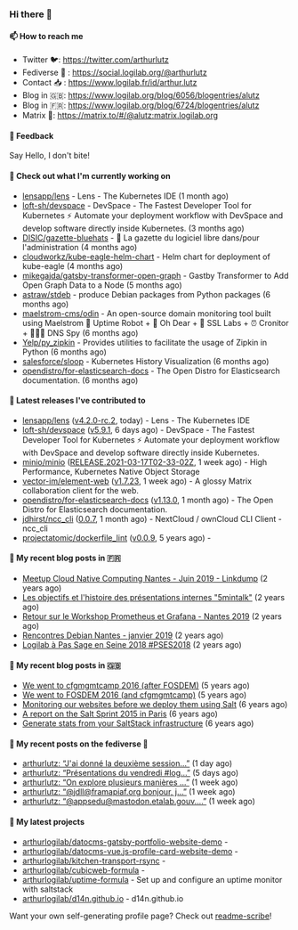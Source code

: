 ### Hi there 👋

#### 📫 How to reach me

- Twitter 🐦: https://twitter.com/arthurlutz
- Fediverse 🐘 : https://social.logilab.org/@arthurlutz
- Contact 📥 : https://www.logilab.fr/id/arthur.lutz
- Blog in 🇬🇧: https://www.logilab.org/blog/6056/blogentries/alutz
- Blog in 🇫🇷: https://www.logilab.org/blog/6724/blogentries/alutz
- Matrix 💬: https://matrix.to/#/@alutz:matrix.logilab.org

#### 💬 Feedback

Say Hello, I don't bite!

#### 👷 Check out what I'm currently working on

- [lensapp/lens](https://github.com/lensapp/lens) - Lens - The Kubernetes IDE (1 month ago)
- [loft-sh/devspace](https://github.com/loft-sh/devspace) - DevSpace - The Fastest Developer Tool for Kubernetes ⚡ Automate your deployment workflow with DevSpace and develop software directly inside Kubernetes. (3 months ago)
- [DISIC/gazette-bluehats](https://github.com/DISIC/gazette-bluehats) - 🧢 La gazette du logiciel libre dans/pour l&#39;administration (4 months ago)
- [cloudworkz/kube-eagle-helm-chart](https://github.com/cloudworkz/kube-eagle-helm-chart) - Helm chart for deployment of kube-eagle (4 months ago)
- [mikegajda/gatsby-transformer-open-graph](https://github.com/mikegajda/gatsby-transformer-open-graph) - Gastby Transformer to Add Open Graph Data to a Node (5 months ago)
- [astraw/stdeb](https://github.com/astraw/stdeb) - produce Debian packages from Python packages (6 months ago)
- [maelstrom-cms/odin](https://github.com/maelstrom-cms/odin) - An open-source domain monitoring tool built using Maelstrom 🤖 Uptime Robot &#43; 🧐 Oh Dear &#43; 🧪 SSL Labs &#43; ⏰ Cronitor &#43; 🕵🏻‍♂️ DNS Spy (6 months ago)
- [Yelp/py_zipkin](https://github.com/Yelp/py_zipkin) - Provides utilities to facilitate the usage of Zipkin in Python (6 months ago)
- [salesforce/sloop](https://github.com/salesforce/sloop) - Kubernetes History Visualization (6 months ago)
- [opendistro/for-elasticsearch-docs](https://github.com/opendistro/for-elasticsearch-docs) - The Open Distro for Elasticsearch documentation. (6 months ago)


#### 🔭 Latest releases I've contributed to

- [lensapp/lens](https://github.com/lensapp/lens) ([v4.2.0-rc.2](https://github.com/lensapp/lens/releases/tag/v4.2.0-rc.2), today) - Lens - The Kubernetes IDE
- [loft-sh/devspace](https://github.com/loft-sh/devspace) ([v5.9.1](https://github.com/loft-sh/devspace/releases/tag/v5.9.1), 6 days ago) - DevSpace - The Fastest Developer Tool for Kubernetes ⚡ Automate your deployment workflow with DevSpace and develop software directly inside Kubernetes.
- [minio/minio](https://github.com/minio/minio) ([RELEASE.2021-03-17T02-33-02Z](https://github.com/minio/minio/releases/tag/RELEASE.2021-03-17T02-33-02Z), 1 week ago) - High Performance, Kubernetes Native Object Storage
- [vector-im/element-web](https://github.com/vector-im/element-web) ([v1.7.23](https://github.com/vector-im/element-web/releases/tag/v1.7.23), 1 week ago) - A glossy Matrix collaboration client for the web.
- [opendistro/for-elasticsearch-docs](https://github.com/opendistro/for-elasticsearch-docs) ([v1.13.0](https://github.com/opendistro/for-elasticsearch-docs/releases/tag/v1.13.0), 1 month ago) - The Open Distro for Elasticsearch documentation.
- [jdhirst/ncc_cli](https://github.com/jdhirst/ncc_cli) ([0.0.7](https://github.com/jdhirst/ncc_cli/releases/tag/0.0.7), 1 month ago) - NextCloud  / ownCloud CLI Client - ncc_cli
- [projectatomic/dockerfile_lint](https://github.com/projectatomic/dockerfile_lint) ([v0.0.9](https://github.com/projectatomic/dockerfile_lint/releases/tag/v0.0.9), 5 years ago) - 

#### 📜 My recent blog posts in 🇫🇷

- [Meetup Cloud Native Computing Nantes - Juin 2019 - Linkdump](https://www.logilab.org/blogentry/10132594) (2 years ago)
- [Les objectifs et l&#39;histoire des présentations internes &#34;5mintalk&#34;](https://www.logilab.org/blogentry/10131689) (2 years ago)
- [Retour sur le Workshop Prometheus et Grafana - Nantes 2019](https://www.logilab.org/blogentry/10131299) (2 years ago)
- [Rencontres Debian Nantes - janvier 2019](https://www.logilab.org/blogentry/10131004) (2 years ago)
- [Logilab à Pas Sage en Seine 2018 #PSES2018](https://www.logilab.org/blogentry/10128951) (2 years ago)

#### 📜 My recent blog posts in 🇬🇧

- [We went to cfgmgmtcamp 2016 (after FOSDEM)](https://www.logilab.org/blogentry/4253513) (5 years ago)
- [We went to FOSDEM 2016 (and cfgmgmtcamp)](https://www.logilab.org/blogentry/4253406) (5 years ago)
- [Monitoring our websites before we deploy them using Salt](https://www.logilab.org/blogentry/288175) (6 years ago)
- [A report on the Salt Sprint 2015 in Paris](https://www.logilab.org/blogentry/288007) (6 years ago)
- [Generate stats from your SaltStack infrastructure](https://www.logilab.org/blogentry/283815) (6 years ago)

#### 📜 My recent posts on the fediverse 🐘

- [arthurlutz: “J&#39;ai donné la deuxième session…”](https://social.logilab.org/@arthurlutz/105939434468345197) (1 day ago)
- [arthurlutz: “Présentations du vendredi #log…”](https://social.logilab.org/@arthurlutz/105916936112114726) (5 days ago)
- [arthurlutz: “On explore plusieurs manières …”](https://social.logilab.org/@arthurlutz/105905464100110205) (1 week ago)
- [arthurlutz: “@jdll@framapiaf.org bonjour, j…”](https://social.logilab.org/@arthurlutz/105904281336929798) (1 week ago)
- [arthurlutz: “@appsedu@mastodon.etalab.gouv.…”](https://social.logilab.org/@arthurlutz/105900329612330177) (1 week ago)

#### 🌱 My latest projects

- [arthurlogilab/datocms-gatsby-portfolio-website-demo](https://github.com/arthurlogilab/datocms-gatsby-portfolio-website-demo) - 
- [arthurlogilab/datocms-vue.js-profile-card-website-demo](https://github.com/arthurlogilab/datocms-vue.js-profile-card-website-demo) - 
- [arthurlogilab/kitchen-transport-rsync](https://github.com/arthurlogilab/kitchen-transport-rsync) - 
- [arthurlogilab/cubicweb-formula](https://github.com/arthurlogilab/cubicweb-formula) - 
- [arthurlogilab/uptime-formula](https://github.com/arthurlogilab/uptime-formula) -  Set up and configure an uptime monitor with saltstack
- [arthurlogilab/d14n.github.io](https://github.com/arthurlogilab/d14n.github.io) - d14n.github.io



Want your own self-generating profile page? Check out [readme-scribe](https://github.com/muesli/readme-scribe)!
